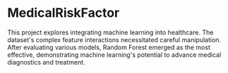 # MedicalRiskFactor
This project explores integrating machine learning into healthcare. The dataset's complex feature interactions necessitated careful manipulation. After evaluating various models, Random Forest emerged as the most effective, demonstrating machine learning's potential to advance medical diagnostics and treatment.

